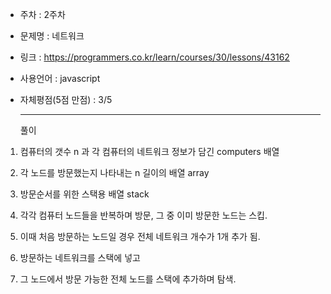* 주차 : 2주차
* 문제명 : 네트워크
* 링크 : https://programmers.co.kr/learn/courses/30/lessons/43162
* 사용언어 : javascript
* 자체평점(5점 만점) : 3/5

  ---

  풀이

1. 컴퓨터의 갯수 n 과 각 컴퓨터의 네트워크 정보가 담긴 computers 배열
2. 각 노드를 방문했는지 나타내는 n 길이의 배열 array
3. 방문순서를 위한 스택용 배열 stack

4. 각각 컴퓨터 노드들을 반복하며 방문, 그 중 이미 방문한 노드는 스킵.
5. 이때 처음 방문하는 노드일 경우 전체 네트워크 개수가 1개 추가 됨.
6. 방문하는 네트워크를 스택에 넣고
7. 그 노드에서 방문 가능한 전체 노드를 스택에 추가하며 탐색.